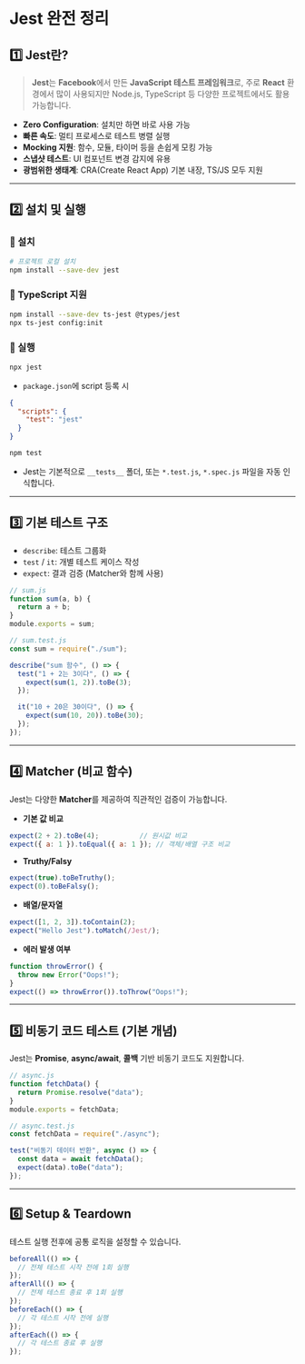 # Jest 완전 정리

## 1️⃣ Jest란?
> **Jest**는 **Facebook**에서 만든 **JavaScript 테스트 프레임워크**로, 주로 **React** 환경에서 많이 사용되지만 Node.js, TypeScript 등 다양한 프로젝트에서도 활용 가능합니다.

- **Zero Configuration**: 설치만 하면 바로 사용 가능
- **빠른 속도**: 멀티 프로세스로 테스트 병렬 실행
- **Mocking 지원**: 함수, 모듈, 타이머 등을 손쉽게 모킹 가능
- **스냅샷 테스트**: UI 컴포넌트 변경 감지에 유용
- **광범위한 생태계**: CRA(Create React App) 기본 내장, TS/JS 모두 지원

---

## 2️⃣ 설치 및 실행
### 🔹 설치
```bash
# 프로젝트 로컬 설치
npm install --save-dev jest
```

### 🔹 TypeScript 지원
```bash
npm install --save-dev ts-jest @types/jest
npx ts-jest config:init
```

### 🔹 실행
```bash
npx jest
```

- `package.json`에 script 등록 시

```json
{
  "scripts": {
    "test": "jest"
  }
}
```
```bash
npm test
```
- Jest는 기본적으로 `__tests__` 폴더, 또는 `*.test.js`, `*.spec.js` 파일을 자동 인식합니다.

---

## 3️⃣ 기본 테스트 구조
- `describe`: 테스트 그룹화
- `test` / `it`: 개별 테스트 케이스 작성
- `expect`: 결과 검증 (Matcher와 함께 사용) 
```js
// sum.js
function sum(a, b) {
  return a + b;
}
module.exports = sum;

// sum.test.js
const sum = require("./sum");

describe("sum 함수", () => {
  test("1 + 2는 3이다", () => {
    expect(sum(1, 2)).toBe(3);
  });

  it("10 + 20은 30이다", () => {
    expect(sum(10, 20)).toBe(30);
  });
});
```

---

## 4️⃣ Matcher (비교 함수)
Jest는 다양한 **Matcher**를 제공하여 직관적인 검증이 가능합니다.

- **기본 값 비교**
```js
expect(2 + 2).toBe(4);          // 원시값 비교
expect({ a: 1 }).toEqual({ a: 1 }); // 객체/배열 구조 비교
```

- **Truthy/Falsy**
```js
expect(true).toBeTruthy();
expect(0).toBeFalsy();
```

- **배열/문자열**
```js
expect([1, 2, 3]).toContain(2);
expect("Hello Jest").toMatch(/Jest/);
```

- **에러 발생 여부**
```js
function throwError() {
  throw new Error("Oops!");
}
expect(() => throwError()).toThrow("Oops!");
```
---

## 5️⃣ 비동기 코드 테스트 (기본 개념)
Jest는 **Promise**, **async/await**, **콜백** 기반 비동기 코드도 지원합니다.

```js
// async.js
function fetchData() {
  return Promise.resolve("data");
}
module.exports = fetchData;

// async.test.js
const fetchData = require("./async");

test("비동기 데이터 반환", async () => {
  const data = await fetchData();
  expect(data).toBe("data");
});
```

---

## 6️⃣ Setup & Teardown
테스트 실행 전후에 공통 로직을 설정할 수 있습니다.

```js
beforeAll(() => {
  // 전체 테스트 시작 전에 1회 실행
});
afterAll(() => {
  // 전체 테스트 종료 후 1회 실행
});
beforeEach(() => {
  // 각 테스트 시작 전에 실행
});
afterEach(() => {
  // 각 테스트 종료 후 실행
});
```